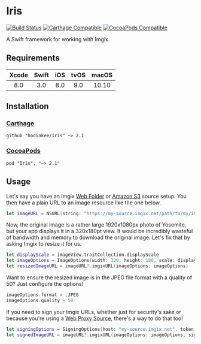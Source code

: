# Iris

[![Build Status](https://travis-ci.org/hodinkee/iris.svg?branch=master)](https://travis-ci.org/hodinkee/iris)
[![Carthage Compatible](https://img.shields.io/badge/carthage-compatible-4BC51D.svg)](https://github.com/Carthage/Carthage)
[![CocoaPods Compatible](https://img.shields.io/cocoapods/v/Iris.svg)](https://cocoapods.org/pods/Iris)

A Swift framework for working with Imgix.

## Requirements

| Xcode  | Swift  | iOS    | tvOS   | macOS  |
| :---:  | :---:  | :---:  | :---:  | :---:  |
| 8.0    | 3.0    | 8.0    | 9.0    | 10.10  |

## Installation

### [Carthage](https://github.com/carthage/carthage)

```
github "hodinkee/Iris" ~> 2.1
```

### [CocoaPods](https://github.com/cocoapods/cocoapods)

```
pod "Iris", "~> 2.1"
```

## Usage

Let's say you have an Imgix [Web Folder](https://www.imgix.com/docs/tutorials/creating-sources#source-web-folder) or [Amazon S3](https://www.imgix.com/docs/tutorials/creating-sources#source-amazon-s3) source setup. You then have a plain URL to an image resource like the one below.

```swift
let imageURL = NSURL(string: "https://my-source.imgix.net/path/to/my/image")
```

Now, the original image is a rather large 1920x1080px photo of Yosemite, but your app displays it in a 320x180pt view. It would be incredibly wasteful of bandwidth and memory to download the original image. Let's fix that by asking Imgix to resize it for us.

```swift
let displayScale = imageView.traitCollection.displayScale
let imageOptions = ImageOptions(width: 320, height: 180, scale: displayScale)
let resizedImageURL = imageURL?.imgixURL(imageOptions: imageOptions)
```

Want to ensure the resized image is in the JPEG file format with a quality of 50? Just configure the options!

```swift
imageOptions.format = .JPEG
imageOptions.quality = 50
```

If you need to sign your Imgix URLs, whether just for security's sake or because you're using a [Web Proxy Source](https://www.imgix.com/docs/tutorials/creating-sources#source-web-proxy), there's a way to do that too!

```swift
let signingOptions = SigningOptions(host: "my-source.imgix.net", token: "FOObar123")
let signedImageURL = imageURL?.imgixURL(imageOptions: imageOptions, signingOptions: signingOptions)
```
